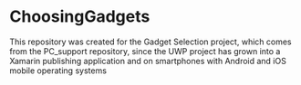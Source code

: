 # ChoosingGadgets
 This repository was created for the Gadget Selection project, which comes from the PC_support repository, since the UWP project has grown into a Xamarin publishing application and on smartphones with Android and iOS mobile operating systems
